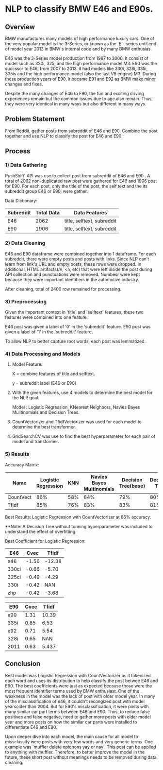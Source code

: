 # NLP to classify BMW E46 and E90s.

## Overview

BMW manufactures many models of high performance luxury cars. One of the very popular model is the 3-Series, or known as the 'E'- series until end of model year 2013 in BMW's internal code and by many BMW enthusias.

E46 was the 3-Series model production from 1997 to 2006. It consist of model such as 330i, 325, and the high performance model M3. E90 was the succssor to E46, from 2007 to 2013. it had models like 330i, 328i, 335i, 335is and the high performance model (also the last V8 engine) M3. During these production years of E90, it became E91 and E92 as BMW make minor changes and fixes.

Despite the many changes of E46 to E90, the fun and exciting driving experiences remain but the common issues due to age also remain. Thus, they were very identical in many ways but also different in many ways.

## Problem Statement

From Reddit, gather posts from subreddit of E46 and E90. Combine the post together and use NLP to classify the post for E46 and E90.

## Process

### 1) Data Gathering

PushShift' API was use to collect post from subreddit of E46 and E90 . A total of 2062 non-duplicated raw post were gathered for E46 and 1906 post for E90. For each post, only the title of the post, the self text and the its subreddit group E46 or E90, were gather. 

Data Dictionary:

|Subreddit|Total Data|Data Features
|---|---|---|
E46|2062|title, selftext, subreddit
E90|1906|title, selftext, subreddit


### 2) Data Cleaning
   
E46 and E90 dataframe were combined together into 1 dataframe. For each subreddit, there were empty posts and posts with links. Since NLP can't learn from link's URL and empty posts, these rows were dropped. In additional, HTML artifacts(/n, <a, etc) that were left inside the post during API collection and punctuations were removed. Numbesr were kept because they were important identifiers in the automotive industry.

After cleaning, total of 2400 row remained for processing.

### 3) Preprocessing

Given the important context in 'title' and 'selftext' features, these two features were combined into one feature. 

E46 post was given a label of '0' in the 'subreddit' feature.
E90 post was given a label of '1' in the 'subreddit' feature.

To allow NLP to better capture root words, each post was lemmatized.


### 4) Data Processing and Models

1) Model Feature:

    X = combine features of title and selftext.
    
    y = subreddit label (E46 or E90)
    
2) With the given features, use 4 models to determine the best model for the NLP goal.

    Model : Logistic Regression, KNearest Neighbors, Navies Bayes Mulitinomials and Decision Trees.
    
    
3) CountVectorizer and TfidfVectorizer was used for each model to determine the best transformer. 

4) GridSearchCV was use to find the best hyperparameter for each pair of model and transformer. 


### 5) Results

Accuracy Matrix:

|Name|Logistic Regression|KNN|Navies Bayes Multinomials|Decision Tree(base)|Decision Tree
|---|---|---|---|---|---|
CountVect|86%|58%|84%|79%|80%
Tfidf|85%|76%|83%|83%|81%

Best Results: Logistic Regression with CountVectorizer at 86% accuracy.

**Note: A Decision Tree without tunning hyperparameter was included to understand the effect of overfitting. 

Best Coefficient for Logistic Regression:

|E46|Cvec|Tfidf
|---|---|---|
|e46|-1.56|-12.38
|330ci|-0.66|-5.70
|325ci|-0.49|-4.29
|330i|-0.42|NAN
|zhp|-0.42|-3.68

|E90|Cvec|Tfidf
|---|---|---|
|e90|1.31|10.39
|335i|0.85|6.53
|e92|0.71|5.54
|328i|0.65|NAN
|2011|0.63|5.437



## Conclusion

Best model was Logistic Regression with CountVectorizer as it tokenized each word and uses its distribution to help classify the post betwee E46 and E90. The best coefficients were just as expected because those were the most frequent identifier terms used by BMW enthusiast. One of the weakness in the model was the lack of post with older model year. In many of the misclassification of e46, it couldn't recongized post with model yearsolder than 2004. But for E90's misclassification, it were posts with many similar car part terms between E46 and E90. Thus, to reduce false positives and false negative, need to gather more posts with older model year and more posts on how the similar car parts were installed to differentiate E46 and E90. 

Upon deeper dive into each model, the main cause for all model to missclassify were posts with very few words and very generic terms. One example was 'muffler delete opionons yay or nay'. This post can be applied to anything with muffler. Therefore, to better improve the model in the future, these short post without meanings needs to be removed during data cleaning. 







